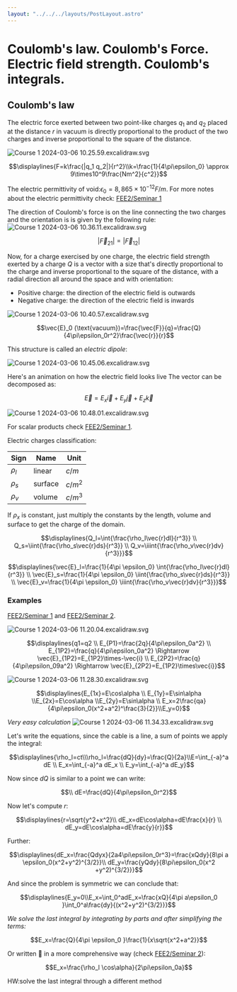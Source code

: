 ```yaml
---
layout: "../../../layouts/PostLayout.astro"
---
```



# Coulomb's law. Coulomb's Force. Electric field strength. Coulomb's integrals.

## Coulomb's law
The electric force exerted between two point-like charges $q_1$ and $q_2$ placed at the distance $r$ in vacuum is directly proportional to the product of the two charges and inverse proportional to the square of the distance.

![Course 1 2024-03-06 10.25.59.excalidraw.svg](/Course%201%202024-03-06%2010.25.59.excalidraw.svg)


$$\displaylines{F=k\frac{|q_1 q_2|}{r^2}\\k=\frac{1}{4\pi\epsilon_0} \approx 9\times10^9\frac{Nm^2}{c^2}}$$

The electric permittivity of void:$\epsilon_0=8,865\times10^{-12}F/m$.
For more notes about the electric permittivity check: [FEE2/Seminar 1](/courses/FEE2/Seminar%201)

The direction of Coulomb's force is on the line connecting the two charges and the orientation is is given by the following rule:
![Course 1 2024-03-06 10.36.11.excalidraw.svg](/Course%201%202024-03-06%2010.36.11.excalidraw.svg)

$$|\vec{F}_{21}|=|\vec{F}_{12}|$$

Now, for a charge exercised by one charge, the electric field strength exerted by a charge $Q$ is a vector with a size that's directly proportional to the charge and inverse proportional to the square of the distance, with a radial direction all around the space and with orientation:
+ Positive charge: the direction of the electric field is outwards
+ Negative charge: the direction of the electric field is inwards

![Course 1 2024-03-06 10.40.57.excalidraw.svg](/Course%201%202024-03-06%2010.40.57.excalidraw.svg)

$$\vec{E}_0 (\text{vacuum})=\frac{\vec{F}}{q}=\frac{Q}{4\pi\epsilon_0r^2}\frac{\vec{r}}{r}$$

This structure is called an _electric dipole_:

![Course 1 2024-03-06 10.45.06.excalidraw.svg](/Course%201%202024-03-06%2010.45.06.excalidraw.svg)

Here's an animation on how the electric field looks live
The vector can be decomposed as:


$$\vec{E}=E_x\vec{i}+ E_y\vec{j}+E_z\vec{k}$$


![Course 1 2024-03-06 10.48.01.excalidraw.svg](/Course%201%202024-03-06%2010.48.01.excalidraw.svg)


For scalar products check [FEE2/Seminar 1](/courses/FEE2/Seminar%201).

Electric charges classification:

| Sign     | Name    | Unit    |
| -------- | ------- | ------- |
| $\rho_l$ | linear  | $c/m$   |
| $\rho_s$ | surface | $c/m^2$ |
| $\rho_v$ | volume  | $c/m^3$ |
If $\rho_x$ is constant, just multiply the constants by the length, volume and surface to get the charge of the domain.

$$\displaylines{Q_l=\int{\frac{\rho_l\vec{r}dl}{r^3}} \\ Q_s=\iint{\frac{\rho_s\vec{r}ds}{r^3}} \\ Q_v=\iiint{\frac{\rho_v\vec{r}dv}{r^3}}}$$

$$\displaylines{\vec{E}_l=\frac{1}{4\pi \epsilon_0} \int{\frac{\rho_l\vec{r}dl}{r^3}} \\ \vec{E}_s=\frac{1}{4\pi \epsilon_0} \iint{\frac{\rho_s\vec{r}ds}{r^3}} \\ \vec{E}_v=\frac{1}{4\pi \epsilon_0} \iiint{\frac{\rho_v\vec{r}dv}{r^3}}}$$


### Examples
[FEE2/Seminar 1](/courses/FEE2/Seminar%201) and [FEE2/Seminar 2](/courses/FEE2/Seminar%202).

![Course 1 2024-03-06 11.20.04.excalidraw.svg](/Course%201%202024-03-06%2011.20.04.excalidraw.svg)


$$\displaylines{q1=q2 \\ E_{P1}=\frac{2q}{4\pi\epsilon_0a^2} \\ E_{1P2}=\frac{q}{4\pi\epsilon_0a^2} \Rightarrow \vec{E}_{1P2}=E_{1P2}\times-\vec{i} \\ E_{2P2}=\frac{q}{4\pi\epsilon_09a^2} \Rightarrow \vec{E}_{2P2}=E_{1P2}\times\vec{i}}$$



![Course 1 2024-03-06 11.28.30.excalidraw.svg](/Course%201%202024-03-06%2011.28.30.excalidraw.svg)


$$\displaylines{E_{1x}=E\cos\alpha \\ E_{1y}=E\sin\alpha \\E_{2x}=E\cos\alpha \\E_{2y}=E\sin\alpha \\ E_x=2\frac{qa}{4\pi\epsilon_0(x^2+a^2)^\frac{3}{2}}\\E_y=0}$$


_Very easy calculation_
![Course 1 2024-03-06 11.34.33.excalidraw.svg](/Course%201%202024-03-06%2011.34.33.excalidraw.svg)


Let's write the equations, since the cable is a line, a sum of points we apply the integral:


$$\displaylines{\rho_l=ct\\\rho_l=\frac{dQ}{dy}=\frac{Q}{2a}\\E=\int_{-a}^a dE \\ E_x=\int_{-a}^a dE_x \\ E_y=\int_{-a}^a dE_y}$$


Now since $dQ$ is similar to a point we can write:


$$\\ dE=\frac{dQ}{4\pi\epsilon_0r^2}$$


Now let's compute $r$:


$$\displaylines{r=\sqrt{y^2+x^2}\\ dE_x=dE\cos\alpha=dE\frac{x}{r} \\ dE_y=dE\cos\alpha=dE\frac{y}{r}}$$


Further:


$$\displaylines{dE_x=\frac{Qdyx}{2a4\pi\epsilon_0r^3}=\frac{xQdy}{8\pi a \epsilon_0(x^2+y^2)^{3/2}}\\ dE_y=\frac{yQdy}{8\pi\epsilon_0(x^2 +y^2)^{3/2}}}$$



And since the problem is symmetric we can conclude that:


$$\displaylines{E_y=0\\E_x=\int_0^adE_x=\frac{xQ}{4\pi a\epsilon_0 }\int_0^a\frac{dy}{(x^2+y^2)^{3/2}}}$$


_We solve the last integral by integrating by parts and after simplifying the terms:_


$$E_x=\frac{Q}{4\pi \epsilon_0 }\frac{1}{x\sqrt{x^2+a^2}}$$


Or written 🥐 in a more comprehensive way (check [FEE2/Seminar 2](/courses/FEE2/Seminar%202)):


$$E_x=\frac{\rho_l \cos\alpha}{2\pi\epsilon_0a}$$



HW:solve the last integral through a different method